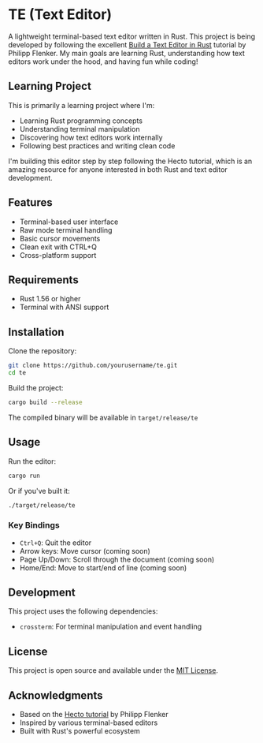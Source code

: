 # TE (Text Editor)

A lightweight terminal-based text editor written in Rust. This project is being developed by following the excellent [Build a Text Editor in Rust](https://flenker.blog/hecto/) tutorial by Philipp Flenker. My main goals are learning Rust, understanding how text editors work under the hood, and having fun while coding!

## Learning Project

This is primarily a learning project where I'm:
- Learning Rust programming concepts
- Understanding terminal manipulation
- Discovering how text editors work internally
- Following best practices and writing clean code

I'm building this editor step by step following the Hecto tutorial, which is an amazing resource for anyone interested in both Rust and text editor development.

## Features

- Terminal-based user interface
- Raw mode terminal handling
- Basic cursor movements
- Clean exit with CTRL+Q
- Cross-platform support

## Requirements

- Rust 1.56 or higher
- Terminal with ANSI support

## Installation

Clone the repository:
```bash
git clone https://github.com/yourusername/te.git
cd te
```

Build the project:
```bash
cargo build --release
```

The compiled binary will be available in `target/release/te`

## Usage

Run the editor:
```bash
cargo run
```

Or if you've built it:
```bash
./target/release/te
```

### Key Bindings

- `Ctrl+Q`: Quit the editor
- Arrow keys: Move cursor (coming soon)
- Page Up/Down: Scroll through the document (coming soon)
- Home/End: Move to start/end of line (coming soon)

## Development

This project uses the following dependencies:
- `crossterm`: For terminal manipulation and event handling

## License

This project is open source and available under the [MIT License](LICENSE).

## Acknowledgments

- Based on the [Hecto tutorial](https://flenker.blog/hecto/) by Philipp Flenker
- Inspired by various terminal-based editors
- Built with Rust's powerful ecosystem
